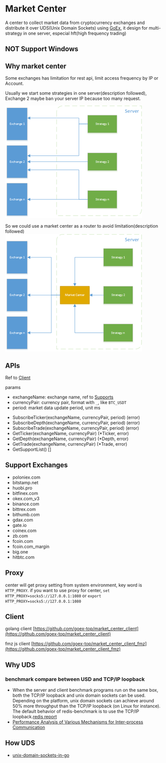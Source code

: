 # Market Center
A center to collect market data from cryptocurrency exchanges and distribute it over UDS(Unix Domain Sockets) using [GoEx](https://github.com/nntaoli-project/GoEx), it design for multi-strategy in one server, especial hft(high frequency trading) 

## NOT Support Windows

## Why market center
Some exchanges has limitation for rest api, limit access frequency by IP or Account.

Usually we start some strategies in one server(description followed), Exchange 2 maybe ban your server IP because too many request.

![trandition](trandition.png)

So we could use a market center as a router to avoid limitation(description followed)
![market_center](market_center.png)


## APIs

Ref to [Client](https://github.com/goex-top/market_center_client)

params
- exchangeName: exchange name, ref to [Supports](#support-exchanges)
- currencyPair: currency pair, format with `_`, like `BTC_USDT`
- period: market data update period, unit ms

* SubscribeTicker(exchangeName, currencyPair, period) (error)
* SubscribeDepth(exchangeName, currencyPair, period) (error)
* SubscribeTrade(exchangeName, currencyPair, period) (error)
* GetTicker(exchangeName, currencyPair) (*Ticker, error)
* GetDepth(exchangeName, currencyPair) (*Depth, error)
* GetTrade(exchangeName, currencyPair) (*Trade, error)
* GetSupportList() []

## Support Exchanges

* poloniex.com
* bitstamp.net
* huobi.pro
* bitfinex.com
* okex.com_v3
* binance.com
* bittrex.com
* bithumb.com
* gdax.com
* gate.io
* coinex.com
* zb.com
* fcoin.com
* fcoin.com_margin
* big.one
* hitbtc.com

## Proxy

center will get proxy setting from system environment, key word is `HTTP_PROXY`. if you want to use proxy for center, `set HTTP_PROXY=socks5://127.0.0.1:1080` or `export HTTP_PROXY=socks5://127.0.0.1:1080`
 
## Client

golang client 
[https://github.com/goex-top/market_center_client](https://github.com/goex-top/market_center_client)

fmz js client
[https://github.com/goex-top/market_center_client_fmz](https://github.com/goex-top/market_center_client_fmz)

## Why UDS
### benchmark compare between USD and TCP/IP loopback

* When the server and client benchmark programs run on the same box, both the TCP/IP loopback and unix domain sockets can be used. Depending on the platform, unix domain sockets can achieve around 50% more throughput than the TCP/IP loopback (on Linux for instance). The default behavior of redis-benchmark is to use the TCP/IP loopback.[redis report](https://redis.io/topics/benchmarks)
* [Performance Analysis of Various Mechanisms
for Inter-process Communication
](http://osnet.cs.binghamton.edu/publications/TR-20070820.pdf)

## How UDS
* [unix-domain-sockets-in-go](https://eli.thegreenplace.net/2019/unix-domain-sockets-in-go/)
